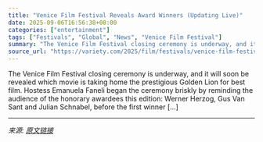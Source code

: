 ```yaml
---
title: "Venice Film Festival Reveals Award Winners (Updating Live)"
date: 2025-09-06T16:56:38+08:00
categories: ["entertainment"]
tags: ["Festivals", "Global", "News", "Venice Film Festival"]
summary: "The Venice Film Festival closing ceremony is underway, and it will soon be revealed which movie is taking home the prestigious Golden Lion for best film. Hostess Emanuela Faneli began the ceremony bri"
source_url: "https://variety.com/2025/film/festivals/venice-film-festival-awards-winners-list-golden-lion-1236507924/"
---
```


The Venice Film Festival closing ceremony is underway, and it will soon be revealed which movie is taking home the prestigious Golden Lion for best film. Hostess Emanuela Faneli began the ceremony briskly by reminding the audience of the honorary awardees this edition: Werner Herzog, Gus Van Sant and Julian Schnabel, before the first winner [&#8230;]

---

*来源: [原文链接](https://variety.com/2025/film/festivals/venice-film-festival-awards-winners-list-golden-lion-1236507924/)*
